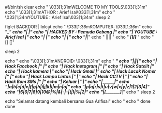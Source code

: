 #!/bin/sh
clear
echo "
\033[1;31mWELCOME TO MY TOOLS\033[1;31m"
echo "
\033[1;31mATHOR : Arief Isal\033[1;31m"
echo "
\033[1;34mYOUTUBE : Arief Isal\033[1;34m"
sleep 2

figlet BACKDOR | lolcat
echo "
\033[1;36mKOMPUTER: \033[1;36m"
echo "____________________________"
echo "|                           |"
echo "| HACKED BY : Pemuda Gebang |"
echo "| YOUTUBE   : Arief Isal    |"
echo "|                           |"
echo "|                           |"
echo "|___________________________|"
echo "           ||||              "
echo "  _________[][]_________     " 
echo " []                    []"

sleep 2

echo "
echo "\033[1;31mANDROID: \033[1;31m"
echo " ______________________________"
echo "|________🔴___________________|" 
echo "|   Hack Facebook             |"         |"
echo "|   Hack Instagram            |"                |"
echo "|   Hack Satelit              |"
echo "|   Hack kamera               |"
echo "|   Hack Gmail                |"
echo "|   Hack  Lacak Nomer         |"           |"
echo "|   Hack Lampu Lintas         |"                       |"
echo "|   Hack CCTV                 |"           |"
echo "|   Hack Bom SMs              |"            |"
echo "|   Keluar                    |"                         |"
echo "|_____________________________|"
echo "|a|b|c|d|e|f|g|h|i|j|k|l|m|n|o|"
echo "|p|q|r|s|t|u|v|w|x|y|z|1|2|3|4|"
echo "|5|6|7|8|9|10@|%|&|-|-|(|)|%|2|"
echo "|_________[_______]___________|"
echo "
sleep 2



echo "Selamat datang kembali bersama Gua Arifisal"
echo "
echo "
done
done

 
